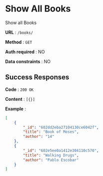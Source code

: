 # Show All Books

Show all Books

**URL** : `/books/`

**Method** : `GET`

**Auth required** : NO

**Data constraints** : NO

## Success Responses

**Code** : `200 OK`

**Content** : `[{}]`

**Example** : 

```json
[
    {
        "_id": "602dd2eba27104130ce6042f",
        "title": "Book of Moses",
        "author": "14"
    },
    {
        "_id": "602e5ee0a1412e304110c570",
        "title": "Walking Drugs",
        "author": "Pablo Escobar"
    }
]
```

